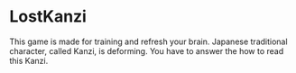 # LostKanzi
This game is made for training and refresh your brain. Japanese traditional character, called Kanzi, is deforming. You have to answer the how to read this Kanzi.
